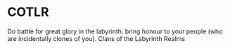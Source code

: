 # COTLR
Do battle for great glory in the labyrinth. bring honour to your people (who are incidentally clones of you). Clans of the Labyrinth Realms
